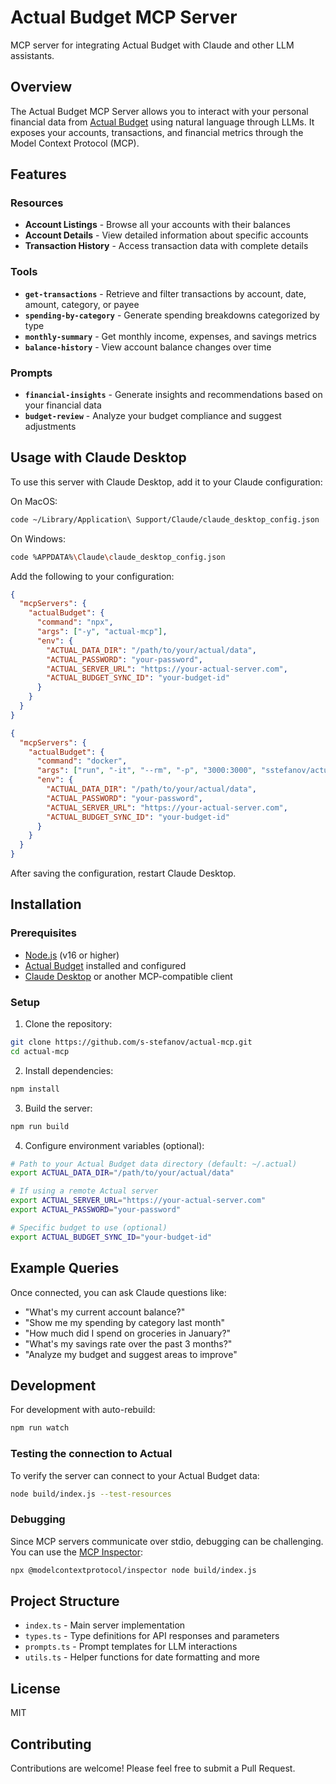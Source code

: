 # Actual Budget MCP Server

MCP server for integrating Actual Budget with Claude and other LLM assistants.

## Overview

The Actual Budget MCP Server allows you to interact with your personal financial data from [Actual Budget](https://actualbudget.com/) using natural language through LLMs. It exposes your accounts, transactions, and financial metrics through the Model Context Protocol (MCP).

## Features

### Resources

- **Account Listings** - Browse all your accounts with their balances
- **Account Details** - View detailed information about specific accounts
- **Transaction History** - Access transaction data with complete details

### Tools

- **`get-transactions`** - Retrieve and filter transactions by account, date, amount, category, or payee
- **`spending-by-category`** - Generate spending breakdowns categorized by type
- **`monthly-summary`** - Get monthly income, expenses, and savings metrics
- **`balance-history`** - View account balance changes over time

### Prompts

- **`financial-insights`** - Generate insights and recommendations based on your financial data
- **`budget-review`** - Analyze your budget compliance and suggest adjustments

## Usage with Claude Desktop

To use this server with Claude Desktop, add it to your Claude configuration:

On MacOS:

```bash
code ~/Library/Application\ Support/Claude/claude_desktop_config.json
```

On Windows:

```bash
code %APPDATA%\Claude\claude_desktop_config.json
```

Add the following to your configuration:

```json
{
  "mcpServers": {
    "actualBudget": {
      "command": "npx",
      "args": ["-y", "actual-mcp"],
      "env": {
        "ACTUAL_DATA_DIR": "/path/to/your/actual/data",
        "ACTUAL_PASSWORD": "your-password",
        "ACTUAL_SERVER_URL": "https://your-actual-server.com",
        "ACTUAL_BUDGET_SYNC_ID": "your-budget-id"
      }
    }
  }
}
```

```json
{
  "mcpServers": {
    "actualBudget": {
      "command": "docker",
      "args": ["run", "-it", "--rm", "-p", "3000:3000", "sstefanov/actual-mcp:latest"],
      "env": {
        "ACTUAL_DATA_DIR": "/path/to/your/actual/data",
        "ACTUAL_PASSWORD": "your-password",
        "ACTUAL_SERVER_URL": "https://your-actual-server.com",
        "ACTUAL_BUDGET_SYNC_ID": "your-budget-id"
      }
    }
  }
}
```

After saving the configuration, restart Claude Desktop.

## Installation

### Prerequisites

- [Node.js](https://nodejs.org/) (v16 or higher)
- [Actual Budget](https://actualbudget.com/) installed and configured
- [Claude Desktop](https://claude.ai/download) or another MCP-compatible client

### Setup

1. Clone the repository:

```bash
git clone https://github.com/s-stefanov/actual-mcp.git
cd actual-mcp
```

2. Install dependencies:

```bash
npm install
```

3. Build the server:

```bash
npm run build
```

4. Configure environment variables (optional):

```bash
# Path to your Actual Budget data directory (default: ~/.actual)
export ACTUAL_DATA_DIR="/path/to/your/actual/data"

# If using a remote Actual server
export ACTUAL_SERVER_URL="https://your-actual-server.com"
export ACTUAL_PASSWORD="your-password"

# Specific budget to use (optional)
export ACTUAL_BUDGET_SYNC_ID="your-budget-id"
```

## Example Queries

Once connected, you can ask Claude questions like:

- "What's my current account balance?"
- "Show me my spending by category last month"
- "How much did I spend on groceries in January?"
- "What's my savings rate over the past 3 months?"
- "Analyze my budget and suggest areas to improve"

## Development

For development with auto-rebuild:

```bash
npm run watch
```

### Testing the connection to Actual

To verify the server can connect to your Actual Budget data:

```bash
node build/index.js --test-resources
```

### Debugging

Since MCP servers communicate over stdio, debugging can be challenging. You can use the [MCP Inspector](https://github.com/modelcontextprotocol/inspector):

```bash
npx @modelcontextprotocol/inspector node build/index.js
```

## Project Structure

- `index.ts` - Main server implementation
- `types.ts` - Type definitions for API responses and parameters
- `prompts.ts` - Prompt templates for LLM interactions
- `utils.ts` - Helper functions for date formatting and more

## License

MIT

## Contributing

Contributions are welcome! Please feel free to submit a Pull Request.
